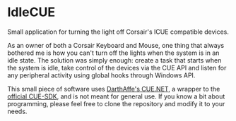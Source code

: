# IdleCUE
Small application for turning the light off Corsair's ICUE compatible devices.

As an owner of both a Corsair Keyboard and Mouse, one thing that always bothered me is how you can't turn off the lights when the system is in an idle state. 
The solution was simply enough: create a task that starts when the system is idle, take control of the devices via the CUE API and listen for any peripheral activity using global hooks through Windows API.

This small piece of software uses [DarthAffe's CUE.NET](https://github.com/DarthAffe/CUE.NET), a wrapper to the [official CUE-SDK](https://github.com/CorsairOfficial/cue-sdk), and is not meant for general use. If you know a bit about programming, please feel free to clone the repository and modify it to your needs.
